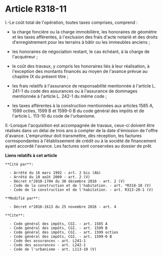 # Article R318-11

I.-Le coût total de l'opération, toutes taxes comprises, comprend :

- la charge foncière ou la charge immobilière, les honoraires de géomètre et les taxes afférentes, à l'exclusion des frais
d'acte notarié et des droits d'enregistrement pour les terrains à bâtir ou les immeubles anciens ;

- les honoraires de négociation restant, le cas échéant, à la charge de l'acquéreur ;

- le coût des travaux, y compris les honoraires liés à leur réalisation, à l'exception des montants financés au moyen de
l'avance prévue au chapitre IX du présent titre ;

- les frais relatifs à l'assurance de responsabilité mentionnée à l'article L. 241-1 du code des assurances ou à l'assurance
de dommages mentionnée à l'article L. 242-1 du même code ;

- les taxes afférentes à la construction mentionnées aux articles 1585 A, 1599 octies, 1599 B et 1599-0 B du code général des
impôts et de l'article L. 113-10 du code de l'urbanisme. 

II.-Lorsque l'acquisition est accompagnée de travaux, ceux-ci doivent être réalisés dans un délai de trois ans à compter de
la date d'émission de l'offre d'avance. L'emprunteur doit transmettre, dès réception, les factures correspondantes à
l'établissement de crédit ou à la société de financement ayant accordé l'avance. Les factures sont conservées au dossier de
prêt.

**Liens relatifs à cet article**

	**Cité par**:

	  - Arrêté du 16 mars 1992 - art. 2 bis (Ab)
	  - Arrêté du 10 août 2009 - art. 2 (V)
	  - Décret n°2010-1704 du 30 décembre 2010 - art. 2 (V)
	  - Code de la construction et de l'habitation. - art. *R318-10 (V)
	  - Code de la construction et de l'habitation. - art. R313-20-1 (V)

	**Modifié par**:

	  - Décret n°2016-1613 du 25 novembre 2016 - art. 4

	**Cite**:

	  - Code général des impôts, CGI. - art. 1585 A
	  - Code général des impôts, CGI. - art. 1599 B
	  - Code général des impôts, CGI. - art. 1599 octies
	  - Code général des impôts, CGI. - art. 1599-0 B
	  - Code des assurances - art. L241-1
	  - Code des assurances - art. L242-1
	  - Code de l'urbanisme - art. L113-10 (V)
